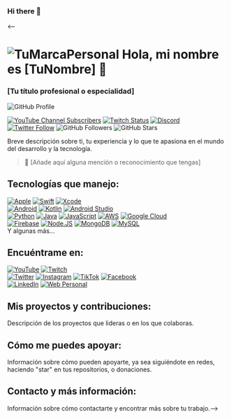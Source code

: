 ### Hi there 👋
<--
# ![TuMarcaPersonal](URL_DE_TU_IMAGEN) Hola, mi nombre es [TuNombre] 👋
### [Tu título profesional o especialidad]

![GitHub Profile](URL_DE_IMAGEN_DE_TU_PERFIL)

[![YouTube Channel Subscribers](URL_BADGE_YOUTUBE)](URL_CANAL_YOUTUBE)
[![Twitch Status](URL_BADGE_TWITCH)](URL_TWITCH)
[![Discord](URL_BADGE_DISCORD)](URL_DISCORD)
[![Twitter Follow](URL_BADGE_TWITTER)](URL_TWITTER)
![GitHub Followers](URL_BADGE_GITHUB_FOLLOWERS)
![GitHub Stars](URL_BADGE_GITHUB_STARS)

Breve descripción sobre ti, tu experiencia y lo que te apasiona en el mundo del desarrollo y la tecnología.

> 👥 [Añade aquí alguna mención o reconocimiento que tengas]

## Tecnologías que manejo:
[![Apple](URL_BADGE_APPLE)]()
[![Swift](URL_BADGE_SWIFT)]()
[![Xcode](URL_BADGE_XCODE)]()
</br>
[![Android](URL_BADGE_ANDROID)]()
[![Kotlin](URL_BADGE_KOTLIN)]()
[![Android Studio](URL_BADGE_ANDROID_STUDIO)]()
</br>
[![Python](URL_BADGE_PYTHON)]()
[![Java](URL_BADGE_JAVA)]()
[![JavaScript](URL_BADGE_JAVASCRIPT)]()
[![AWS](URL_BADGE_AWS)]()
[![Google Cloud](URL_BADGE_GOOGLE_CLOUD)]()
</br>
[![Firebase](URL_BADGE_FIREBASE)]()
[![Node.JS](URL_BADGE_NODEJS)]()
[![MongoDB](URL_BADGE_MONGODB)]()
[![MySQL](URL_BADGE_MYSQL)]()
</br>
Y algunas más...

## Encuéntrame en:

[![YouTube](URL_BADGE_YOUTUBE_PERSONAL)](URL_YOUTUBE_PERSONAL)
[![Twitch](URL_BADGE_TWITCH_PERSONAL)](URL_TWITCH_PERSONAL)
</br>
[![Twitter](URL_BADGE_TWITTER_PERSONAL)](URL_TWITTER_PERSONAL)
[![Instagram](URL_BADGE_INSTAGRAM_PERSONAL)](URL_INSTAGRAM_PERSONAL)
[![TikTok](URL_BADGE_TIKTOK_PERSONAL)](URL_TIKTOK_PERSONAL)
[![Facebook](URL_BADGE_FACEBOOK_PERSONAL)](URL_FACEBOOK_PERSONAL)
</br>
[![LinkedIn](URL_BADGE_LINKEDIN_PERSONAL)](URL_LINKEDIN_PERSONAL)
[![Web Personal](URL_BADGE_WEB_PERSONAL)](URL_WEB_PERSONAL)

## Mis proyectos y contribuciones:
Descripción de los proyectos que lideras o en los que colaboras.

## Cómo me puedes apoyar:
Información sobre cómo pueden apoyarte, ya sea siguiéndote en redes, haciendo "star" en tus repositorios, o donaciones.

## Contacto y más información:
Información sobre cómo contactarte y encontrar más sobre tu trabajo.-->


<!--
**Meruzz/Meruzz** is a ✨ _special_ ✨ repository because its `README.md` (this file) appears on your GitHub profile.

Here are some ideas to get you started:

- 🔭 I’m currently working on ...
- 🌱 I’m currently learning ...
- 👯 I’m looking to collaborate on ...
- 🤔 I’m looking for help with ...
- 💬 Ask me about ...
- 📫 How to reach me: ...
- 😄 Pronouns: ...
- ⚡ Fun fact: ...
-->

